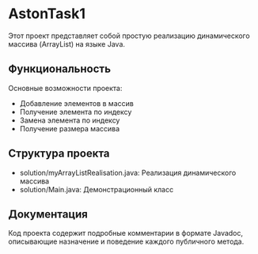 # AstonTask1

Этот проект представляет собой простую реализацию динамического массива (ArrayList) на языке Java.

## Функциональность

Основные возможности проекта:

- Добавление элементов в массив
- Получение элемента по индексу
- Замена элемента по индексу
- Получение размера массива

## Структура проекта

- solution/myArrayListRealisation.java: Реализация динамического массива
- solution/Main.java: Демонстрационный класс

## Документация

Код проекта содержит подробные комментарии в формате Javadoc, описывающие назначение и поведение каждого публичного метода.